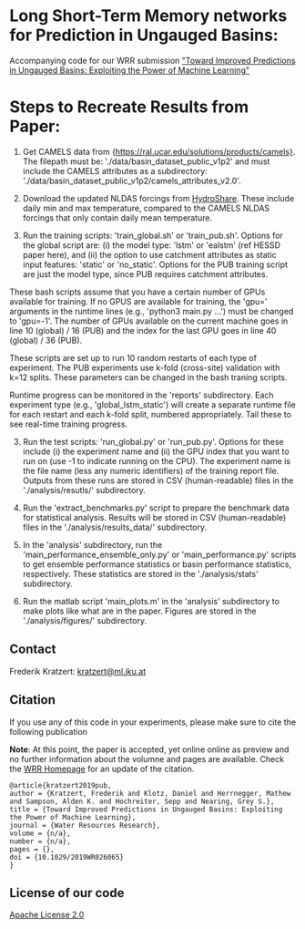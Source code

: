 # Long Short-Term Memory networks for Prediction in Ungauged Basins:

Accompanying code for our WRR submission ["Toward Improved Predictions in Ungauged Basins: Exploiting the Power of Machine Learning"](https://agupubs.onlinelibrary.wiley.com/doi/full/10.1029/2019WR026065)

# Steps to Recreate Results from Paper:

1) Get CAMELS data from {https://ral.ucar.edu/solutions/products/camels}. The filepath must be: './data/basin_dataset_public_v1p2' and must include the CAMELS attributes as a subdirectory: './data/basin_dataset_public_v1p2/camels_attributes_v2.0'.

2) Download the updated NLDAS forcings from [HydroShare](https://www.hydroshare.org/resource/0a68bfd7ddf642a8be9041d60f40868c/). These include daily min and max temperature, compared to the CAMELS NLDAS forcings that only contain daily mean temperature.

3) Run the training scripts: 'train_global.sh' or 'train_pub.sh'. Options for the global script are: (i) the model type: 'lstm' or 'ealstm' (ref HESSD paper here), and (ii) the option to use catchment attributes as static input features: 'static' or 'no_static'. Options for the PUB training script are just the model type, since PUB requires catchment attributes.

These bash scripts assume that you have a certain number of GPUs available for training. If no GPUS are available for training, the 'gpu=' arguments in the runtime lines (e.g., 'python3 main.py ...') must be changed to 'gpu=-1'. The number of GPUs available on the current machine goes in line 10 (global) / 16 (PUB) and the index for the last GPU goes in line 40 (global) / 36 (PUB).

These scripts are set up to run 10 random restarts of each type of experiment. The PUB experiments use k-fold (cross-site) validation with k=12 splits. These parameters can be changed in the bash traning scripts.

Runtime progress can be monitored in the 'reports' subdirectory. Each experiment type (e.g., 'global_lstm_static') will create a separate runtime file for each restart and each k-fold split, numbered appropriately. Tail these to see real-time training progress.

3) Run the test scripts: 'run_global.py' or 'run_pub.py'. Options for these include (i) the experiment name and (ii) the GPU index that you want to run on (use -1 to indicate running on the CPU). The experiment name is the file name (less any numeric identifiers) of the training report file. Outputs from these runs are stored in CSV (human-readable) files in the './analysis/resutls/' subdirectory.

4) Run the 'extract_benchmarks.py' script to prepare the benchmark data for statistical analysis. Results will be stored in CSV (human-readable) files in the './analysis/results_data/' subdirectory.

5) In the 'analysis' subdirectory, run the 'main_performance_ensemble_only.py' or 'main_performance.py' scripts to get ensemble performance statistics or basin performance statistics, respectively. These statistics are stored in the './analysis/stats' subdirectory.

6) Run the matlab script 'main_plots.m' in the 'analysis' subdirectory to make plots like what are in the paper. Figures are stored in the './analysis/figures/' subdirectory.

## Contact
Frederik Kratzert: kratzert@ml.jku.at

## Citation

If you use any of this code in your experiments, please make sure to cite the following publication

**Note**: At this point, the paper is accepted, yet online online as preview and no further information about the volumne and pages are available. Check the [WRR Homepage](https://agupubs.onlinelibrary.wiley.com/doi/full/10.1029/2019WR026065) for an update of the citation.

```
@article{kratzert2019pub,
author = {Kratzert, Frederik and Klotz, Daniel and Herrnegger, Mathew and Sampson, Alden K. and Hochreiter, Sepp and Nearing, Grey S.},
title = {Toward Improved Predictions in Ungauged Basins: Exploiting the Power of Machine Learning},
journal = {Water Resources Research},
volume = {n/a},
number = {n/a},
pages = {},
doi = {10.1029/2019WR026065}
}

```

## License of our code
[Apache License 2.0](https://github.com/kratzert/ealstm_regional_modeling/blob/master/LICENSE)